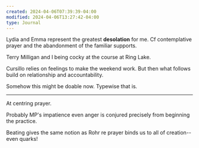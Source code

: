 ```yaml
---
created: 2024-04-06T07:39:39-04:00
modified: 2024-04-06T13:27:42-04:00
type: Journal
---
```


Lydia and Emma represent the greatest **desolation** for me. Cf contemplative prayer and the abandonment of the familiar supports. 

Terry Milligan and I being cocky at the course at Ring Lake.

Cursillo relies on feelings to make the weekend work. But then what follows build on relationship and accountability.

Somehow this might be doable now. Typewise  that is.

---

At centring prayer. 

Probably MP's impatience even anger is conjured precisely from beginning the practice.

Beating gives the same notion as Rohr re prayer binds us to all of creation--even quarks!
